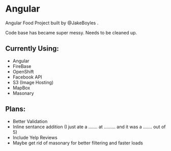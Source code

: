 Angular
=======

Angular Food Project built by @JakeBoyles .


Code base has became super messy. Needs to be cleaned up.
## Currently Using:

+   Angular
+   FireBase
+   OpenShift
+   Facebook API
+   S3 (Image Hosting)
+   MapBox
+   Masonary


## Plans:

+   Better Validation
+   Inline sentance addition (I just ate a ....... at ......... and it was a ....... out of 5)
+   Include Yelp Reviews
+   Maybe get rid of masonary for better filtering and faster loads
